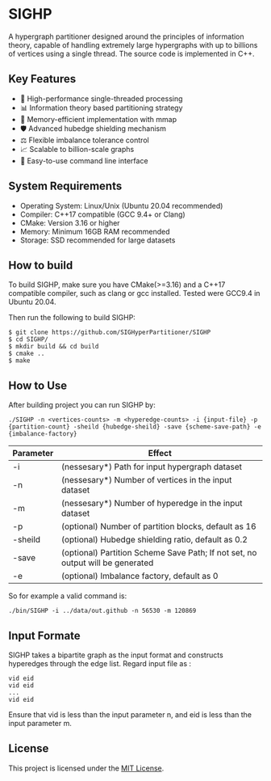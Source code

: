 # SIGHP
A hypergraph partitioner designed around the principles of information theory, capable of handling extremely large hypergraphs with up to billions of vertices using a single thread. The source code is implemented in C++.

## Key Features
- 🚀 High-performance single-threaded processing
- 📊 Information theory based partitioning strategy
- 💾 Memory-efficient implementation with mmap
- 🛡️ Advanced hubedge shielding mechanism
- ⚖️ Flexible imbalance tolerance control
- 📈 Scalable to billion-scale graphs
- 🔧 Easy-to-use command line interface

## System Requirements
- Operating System: Linux/Unix (Ubuntu 20.04 recommended)
- Compiler: C++17 compatible (GCC 9.4+ or Clang)
- CMake: Version 3.16 or higher
- Memory: Minimum 16GB RAM recommended
- Storage: SSD recommended for large datasets

## How to build
To build SIGHP, make sure you have CMake(>=3.16) and a C++17 compatible compiler, such as clang or gcc installed. Tested were GCC9.4 in Ubuntu 20.04.

Then run the following to build SIGHP:
```
$ git clone https://github.com/SIGHyperPartitioner/SIGHP
$ cd SIGHP/
$ mkdir build && cd build
$ cmake ..
$ make
```

## How to Use
After building project you can run SIGHP by:
```
./SIGHP -n <vertices-counts> -m <hyperedge-counts> -i {input-file} -p {partition-count} -sheild {hubedge-sheild} -save {scheme-save-path} -e {imbalance-factory}
```

|Parameter|Effect|
|---|---|
|-i|(nessesary*) Path for input hypergraph dataset|
|-n|(nessesary*) Number of vertices in the input dataset|
|-m|(nessesary*) Number of hyperedge in the input dataset|
|-p|(optional) Number of partition blocks, default as 16|
|-sheild|(optional) Hubedge shielding ratio, default as 0.2|
|-save|(optional) Partition Scheme Save Path; If not set, no output will be generated|
|-e|(optional) Imbalance factory, default as 0|

So for example a valid command is:
```
./bin/SIGHP -i ../data/out.github -n 56530 -m 120869 
```

## Input Formate
SIGHP takes a bipartite graph as the input format and constructs hyperedges through the edge list. Regard input file as :
```
vid eid
vid eid
...
vid eid
```
Ensure that vid is less than the input parameter n, and eid is less than the input parameter m.

## License
This project is licensed under the [MIT License](LICENSE).